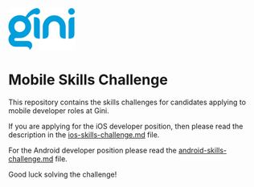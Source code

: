 ![Gini logo](Gini_logo_blue.svg)

# Mobile Skills Challenge

This repository contains the skills challenges for candidates applying to mobile developer roles at Gini.

If you are applying for the iOS developer position, then please read the description in the [ios-skills-challenge.md](ios-skills-challenge.md) file.

For the Android developer position please read the [android-skills-challenge.md](android-skills-challenge.md) file.

Good luck solving the challenge!
